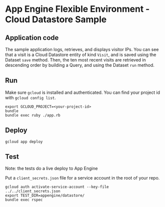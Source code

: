 # App Engine Flexible Environment - Cloud Datastore Sample

## Application code

The sample application logs, retrieves, and displays visitor IPs. You
can see that a visit is a Cloud Datastore entity of kind `Visit`, and
is saved using the Dataset `save` method. Then, the ten most recent
visits are retrieved in descending order by building a Query, and
using the Dataset `run` method.

## Run

Make sure `gcloud` is installed and authenticated. You can find your
project id with `gcloud config list`.


```
export GCLOUD_PROJECT=<your-project-id>
bundle
bundle exec ruby ./app.rb
```

## Deploy

```
gcloud app deploy
```

## Test

Note: the tests do a live deploy to App Engine

Put a `client_secrets.json` file for a service account in the root of
your repo.

```
gcloud auth activate-service-account --key-file ../../client_secrets.json
export TEST_DIR=appengine/datastore/
bundle exec rspec
```
